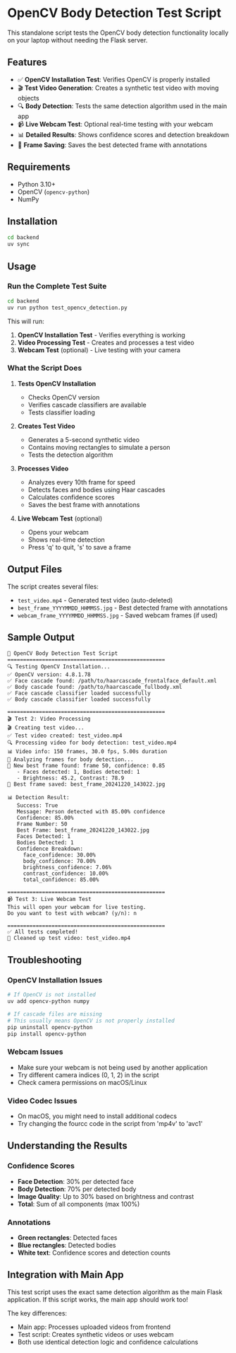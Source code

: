 # OpenCV Body Detection Test Script

This standalone script tests the OpenCV body detection functionality locally on your laptop without needing the Flask server.

## Features

- ✅ **OpenCV Installation Test**: Verifies OpenCV is properly installed
- 🎬 **Test Video Generation**: Creates a synthetic test video with moving objects
- 🔍 **Body Detection**: Tests the same detection algorithm used in the main app
- 📹 **Live Webcam Test**: Optional real-time testing with your webcam
- 📊 **Detailed Results**: Shows confidence scores and detection breakdown
- 💾 **Frame Saving**: Saves the best detected frame with annotations

## Requirements

- Python 3.10+
- OpenCV (`opencv-python`)
- NumPy

## Installation

```bash
cd backend
uv sync
```

## Usage

### Run the Complete Test Suite

```bash
cd backend
uv run python test_opencv_detection.py
```

This will run:

1. **OpenCV Installation Test** - Verifies everything is working
2. **Video Processing Test** - Creates and processes a test video
3. **Webcam Test** (optional) - Live testing with your camera

### What the Script Does

1. **Tests OpenCV Installation**

   - Checks OpenCV version
   - Verifies cascade classifiers are available
   - Tests classifier loading

2. **Creates Test Video**

   - Generates a 5-second synthetic video
   - Contains moving rectangles to simulate a person
   - Tests the detection algorithm

3. **Processes Video**

   - Analyzes every 10th frame for speed
   - Detects faces and bodies using Haar cascades
   - Calculates confidence scores
   - Saves the best frame with annotations

4. **Live Webcam Test** (optional)
   - Opens your webcam
   - Shows real-time detection
   - Press 'q' to quit, 's' to save a frame

## Output Files

The script creates several files:

- `test_video.mp4` - Generated test video (auto-deleted)
- `best_frame_YYYYMMDD_HHMMSS.jpg` - Best detected frame with annotations
- `webcam_frame_YYYYMMDD_HHMMSS.jpg` - Saved webcam frames (if used)

## Sample Output

```
🚀 OpenCV Body Detection Test Script
==================================================
🔍 Testing OpenCV Installation...
✅ OpenCV version: 4.8.1.78
✅ Face cascade found: /path/to/haarcascade_frontalface_default.xml
✅ Body cascade found: /path/to/haarcascade_fullbody.xml
✅ Face cascade classifier loaded successfully
✅ Body cascade classifier loaded successfully

==================================================
🎬 Test 2: Video Processing
🎬 Creating test video...
✅ Test video created: test_video.mp4
🔍 Processing video for body detection: test_video.mp4
📊 Video info: 150 frames, 30.0 fps, 5.00s duration
🎯 Analyzing frames for body detection...
🎯 New best frame found: frame 50, confidence: 0.85
   - Faces detected: 1, Bodies detected: 1
   - Brightness: 45.2, Contrast: 78.9
💾 Best frame saved: best_frame_20241220_143022.jpg

📊 Detection Result:
   Success: True
   Message: Person detected with 85.00% confidence
   Confidence: 85.00%
   Frame Number: 50
   Best Frame: best_frame_20241220_143022.jpg
   Faces Detected: 1
   Bodies Detected: 1
   Confidence Breakdown:
     face_confidence: 30.00%
     body_confidence: 70.00%
     brightness_confidence: 7.06%
     contrast_confidence: 10.00%
     total_confidence: 85.00%

==================================================
📹 Test 3: Live Webcam Test
This will open your webcam for live testing.
Do you want to test with webcam? (y/n): n

==================================================
✅ All tests completed!
🧹 Cleaned up test video: test_video.mp4
```

## Troubleshooting

### OpenCV Installation Issues

```bash
# If OpenCV is not installed
uv add opencv-python numpy

# If cascade files are missing
# This usually means OpenCV is not properly installed
pip uninstall opencv-python
pip install opencv-python
```

### Webcam Issues

- Make sure your webcam is not being used by another application
- Try different camera indices (0, 1, 2) in the script
- Check camera permissions on macOS/Linux

### Video Codec Issues

- On macOS, you might need to install additional codecs
- Try changing the fourcc code in the script from 'mp4v' to 'avc1'

## Understanding the Results

### Confidence Scores

- **Face Detection**: 30% per detected face
- **Body Detection**: 70% per detected body
- **Image Quality**: Up to 30% based on brightness and contrast
- **Total**: Sum of all components (max 100%)

### Annotations

- **Green rectangles**: Detected faces
- **Blue rectangles**: Detected bodies
- **White text**: Confidence scores and detection counts

## Integration with Main App

This test script uses the exact same detection algorithm as the main Flask application. If this script works, the main app should work too!

The key differences:

- Main app: Processes uploaded videos from frontend
- Test script: Creates synthetic videos or uses webcam
- Both use identical detection logic and confidence calculations
